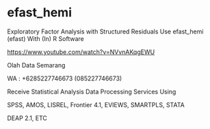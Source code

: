 # efast_hemi
Exploratory Factor Analysis with Structured Residuals Use efast_hemi (efast) With (In) R Software

https://www.youtube.com/watch?v=NVvnAKqgEWU

Olah Data Semarang

WA : +6285227746673 (085227746673)

Receive Statistical Analysis Data Processing Services Using

SPSS, AMOS, LISREL, Frontier 4.1, EVIEWS, SMARTPLS, STATA

DEAP 2.1, ETC

